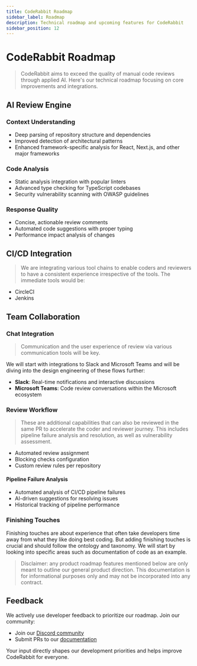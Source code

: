 ```yaml
---
title: CodeRabbit Roadmap
sidebar_label: Roadmap
description: Technical roadmap and upcoming features for CodeRabbit
sidebar_position: 12
---
```


# CodeRabbit Roadmap

> CodeRabbit aims to exceed the quality of manual code reviews through applied AI. Here's our technical roadmap focusing on core improvements and integrations.

## AI Review Engine

### Context Understanding

- Deep parsing of repository structure and dependencies
- Improved detection of architectural patterns
- Enhanced framework-specific analysis for React, Next.js, and other major frameworks

### Code Analysis

- Static analysis integration with popular linters
- Advanced type checking for TypeScript codebases
- Security vulnerability scanning with OWASP guidelines

### Response Quality

- Concise, actionable review comments
- Automated code suggestions with proper typing
- Performance impact analysis of changes

## CI/CD Integration

> We are integrating various tool chains to enable coders and reviewers to have a consistent experience irrespective of the tools. The immediate tools would be:

- CircleCI
- Jenkins

## Team Collaboration

### Chat Integration

> Communication and the user experience of review via various communication tools will be key.

We will start with integrations to Slack and Microsoft Teams and will be diving into the design engineering of these flows further:

- **Slack**: Real-time notifications and interactive discussions
- **Microsoft Teams**: Code review conversations within the Microsoft ecosystem

### Review Workflow

> These are additional capabilities that can also be reviewed in the same PR to accelerate the coder and reviewer journey. This includes pipeline failure analysis and resolution, as well as vulnerability assessment.

- Automated review assignment
- Blocking checks configuration
- Custom review rules per repository

#### Pipeline Failure Analysis

- Automated analysis of CI/CD pipeline failures
- AI-driven suggestions for resolving issues
- Historical tracking of pipeline performance

### Finishing Touches

Finishing touches are about experience that often take developers time away from what they like doing best coding. But adding finishing touches is crucial and should follow the ontology and taxonomy. We will start by looking into specific areas such as documentation of code as an example.

> Disclaimer: any product roadmap features mentioned below are only meant to outline
> our general product direction. This documentation is for informational purposes
> only and may not be incorporated into any contract.

## Feedback

We actively use developer feedback to prioritize our roadmap. Join our community:

- Join our [Discord community](https://discord.com/invite/coderabbit)
- Submit PRs to our [documentation](https://github.com/coderabbitai/coderabbit-docs)

Your input directly shapes our development priorities and helps improve CodeRabbit for everyone.
